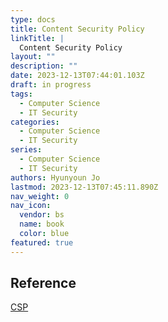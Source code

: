 ```yaml
---
type: docs
title: Content Security Policy
linkTitle: |
  Content Security Policy
layout: ""
description: ""
date: 2023-12-13T07:44:01.103Z
draft: in progress
tags:
  - Computer Science
  - IT Security
categories:
  - Computer Science
  - IT Security
series:
  - Computer Science
  - IT Security
authors: Hyunyoun Jo
lastmod: 2023-12-13T07:45:11.890Z
nav_weight: 0
nav_icon:
  vendor: bs
  name: book
  color: blue
featured: true
---
```


## Reference

[CSP](https://developer.mozilla.org/ko/docs/Glossary/CSP)
